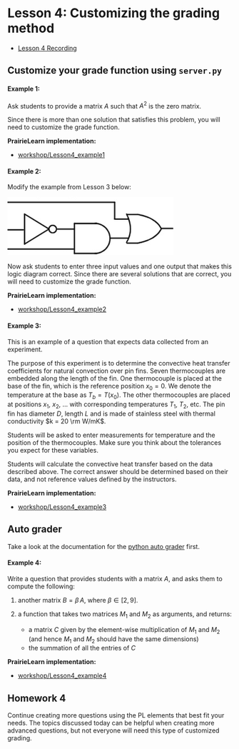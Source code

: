 # Lesson 4: Customizing the grading method

- [Lesson 4 Recording](https://mediaspace.illinois.edu/media/t/1_ssplpphc/170964131)

## Customize your grade function using `server.py`

#### Example 1:

Ask students to provide a matrix $A$ such that $A^2$ is the zero matrix.

Since there is more than one solution that satisfies this problem, you will need to customize the grade function.

**PrairieLearn implementation:**

- [workshop/Lesson4_example1](https://prairielearn.engr.illinois.edu/pl/course/108/question/8211634/preview)

#### Example 2:

Modify the example from Lesson 3 below:

![](figs/logic-diagram2.png)

Now ask students to enter three input values and one output that makes this logic diagram correct. Since there are several solutions that are correct, you will need to customize the grade function.

**PrairieLearn implementation:**

- [workshop/Lesson4_example2](https://prairielearn.engr.illinois.edu/pl/course/108/question/8211635/preview)

#### Example 3:

This is an example of a question that expects data collected from an experiment.

The purpose of this experiment is to determine the convective heat transfer coefficients for natural convection over pin fins. Seven thermocouples are embedded along the length of the fin.
One thermocouple is placed at the base of the fin, which is the reference position $x_0 = 0$. We denote the temperature
at the base as $T_b = T(x_0)$. The other thermocouples are placed at positions $x_1$, $x_2$, ... with
corresponding temperatures $T_1$, $T_2$, etc. The pin fin has diameter $D$, length $L$ and is made of stainless steel with thermal conductivity $k = 20 \rm W/mK$.

Students will be asked to enter measurements for temperature and the position of the thermocouples. Make sure you think about the tolerances you expect for these variables.

Students will calculate the convective heat transfer based on the data described above. The correct answer should be determined based on their data, and not reference values defined by the instructors.

**PrairieLearn implementation:**

- [workshop/Lesson4_example3](https://prairielearn.engr.illinois.edu/pl/course/108/question/8211637/preview)

## Auto grader

Take a look at the documentation for the [python auto grader](https://prairielearn.readthedocs.io/en/latest/python-grader/) first.

#### Example 4:

Write a question that provides students with a matrix $A$, and asks them to compute the following:

1. another matrix $B = \beta \, A$, where $\beta \in [2,9]$.

2. a function that takes two matrices $M_1$ and $M_2$ as arguments, and returns:

   - a matrix $C$ given by the element-wise multiplication of $M_1$ and $M_2$ (and hence $M_1$ and $M_2$ should have the same dimensions)
   - the summation of all the entries of $C$

**PrairieLearn implementation:**

- [workshop/Lesson4_example4](https://prairielearn.engr.illinois.edu/pl/course/108/question/8211636/preview)

## Homework 4

Continue creating more questions using the PL elements that best fit your needs. The topics discussed today can be helpful when creating more advanced questions, but not everyone will need this type of customized grading.

